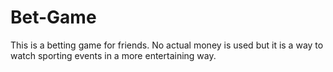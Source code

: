 # Bet-Game

This is a betting game for friends. No actual money is used but it is a way to watch sporting events in a more entertaining way. 
